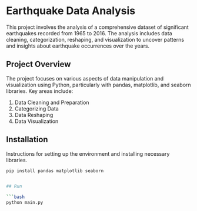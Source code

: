 # Earthquake Data Analysis

This project involves the analysis of a comprehensive dataset of significant earthquakes recorded from 1965 to 2016. The analysis includes data cleaning, categorization, reshaping, and visualization to uncover patterns and insights about earthquake occurrences over the years.

## Project Overview

The project focuses on various aspects of data manipulation and visualization using Python, particularly with pandas, matplotlib, and seaborn libraries. Key areas include:

1. Data Cleaning and Preparation
2. Categorizing Data
3. Data Reshaping
4. Data Visualization

## Installation

Instructions for setting up the environment and installing necessary libraries.

```bash
pip install pandas matplotlib seaborn


## Run

```bash
python main.py